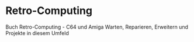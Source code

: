 # Retro-Computing
Buch Retro-Computing - C64 und Amiga Warten, Reparieren, Erweitern und Projekte in diesem Umfeld
